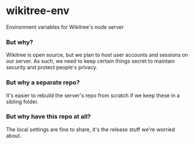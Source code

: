 # wikitree-env
Environment variables for Wikitree's node server

### But why?
Wikitree is open source, but we plan to host user accounts and sessions on our server. As such, we need to keep certain things secret to maintain security and protect people's privacy.

### But why a separate repo?
It's easier to rebuild the server's repo from scratch if we keep these in a sibling folder.

### But why have this repo at all?
The local settings are fine to share, it's the release stuff we're worried about.
